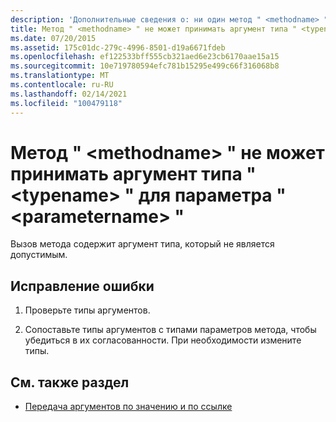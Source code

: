 ```yaml
---
description: 'Дополнительные сведения о: ни один метод " <methodname> " не может принять аргумент типа " <typename> " для параметра " <parametername> "'
title: Метод " <methodname> " не может принимать аргумент типа " <typename> " для параметра " <parametername> "
ms.date: 07/20/2015
ms.assetid: 175c01dc-279c-4996-8501-d19a6671fdeb
ms.openlocfilehash: ef122533bff555cb321aed6e23cb6170aae15a15
ms.sourcegitcommit: 10e719780594efc781b15295e499c66f316068b8
ms.translationtype: MT
ms.contentlocale: ru-RU
ms.lasthandoff: 02/14/2021
ms.locfileid: "100479118"
---
```

# <a name="no-method-methodname-can-accept-an-argument-of-type-typename-for-parameter-parametername"></a>Метод " \<methodname> " не может принимать аргумент типа " \<typename> " для параметра " \<parametername> "

Вызов метода содержит аргумент типа, который не является допустимым.  
  
## <a name="to-correct-this-error"></a>Исправление ошибки  
  
1. Проверьте типы аргументов.  
  
2. Сопоставьте типы аргументов с типами параметров метода, чтобы убедиться в их согласованности. При необходимости измените типы.  
  
## <a name="see-also"></a>См. также раздел

- [Передача аргументов по значению и по ссылке](../programming-guide/language-features/procedures/passing-arguments-by-value-and-by-reference.md)
